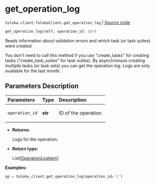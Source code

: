 # get_operation_log
`toloka.client.TolokaClient.get_operation_log` | [Source code](https://github.com/Toloka/toloka-kit/blob/v1.0.1/src/client/__init__.py#L40)

```python
get_operation_log(self, operation_id: str)
```

Reads information about validation errors and which task (or task suites) were created


You don't need to call this method if you use "create_tasks" for creating tasks ("create_task_suites" for task suites).
By asynchronous creating multiple tasks (or task sets) you can get the operation log.
Logs are only available for the last month.

## Parameters Description

| Parameters | Type | Description |
| :----------| :----| :-----------|
`operation_id`|**str**|<p>ID of the operation.</p>

* **Returns:**

  Logs for the operation.

* **Return type:**

  List\[[OperationLogItem](toloka.client.operation_log.OperationLogItem.md)\]

**Examples:**

```python
op = toloka_client.get_operation_log(operation_id='1')
```
